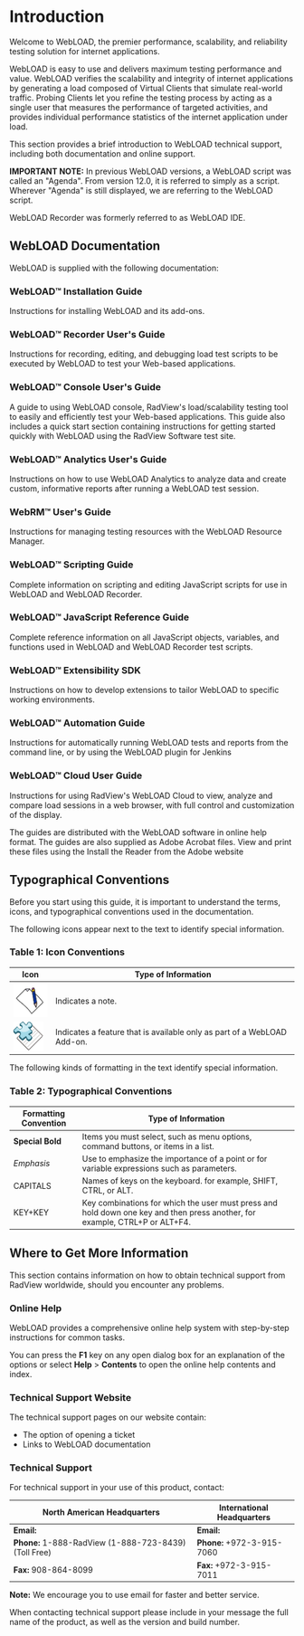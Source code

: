 # Introduction

Welcome to WebLOAD, the premier performance, scalability, and reliability testing solution for internet applications.

WebLOAD is easy to use and delivers maximum testing performance and value. WebLOAD verifies the scalability and integrity of internet applications by generating a load composed of Virtual Clients that simulate real-world traffic. Probing Clients let you refine the testing process by acting as a single user that measures the performance of targeted activities, and provides individual performance statistics of the internet application under load.

This section provides a brief introduction to WebLOAD technical support, including both documentation and online support.

**IMPORTANT NOTE:** In previous WebLOAD versions, a WebLOAD script was called an "Agenda". From version 12.0, it is referred to simply as a script. Wherever "Agenda" is still displayed, we are referring to the WebLOAD script.

WebLOAD Recorder was formerly referred to as WebLOAD IDE.

## WebLOAD Documentation

WebLOAD is supplied with the following documentation:

### WebLOAD™ Installation Guide

Instructions for installing WebLOAD and its add-ons.

### WebLOAD™ Recorder User's Guide

Instructions for recording, editing, and debugging load test scripts to be executed by WebLOAD to test your Web-based applications.

### WebLOAD™ Console User's Guide

A guide to using WebLOAD console, RadView's load/scalability testing tool to easily and efficiently test your Web-based applications. This guide also includes a quick start section containing instructions for getting started quickly with WebLOAD using the RadView Software test site.

### WebLOAD™ Analytics User's Guide

Instructions on how to use WebLOAD Analytics to analyze data and create custom, informative reports after running a WebLOAD test session.

### WebRM™ User's Guide

Instructions for managing testing resources with the WebLOAD Resource Manager.

### WebLOAD™ Scripting Guide

Complete information on scripting and editing JavaScript scripts for use in WebLOAD and WebLOAD Recorder.

### WebLOAD™ JavaScript Reference Guide

Complete reference information on all JavaScript objects, variables, and functions used in WebLOAD and WebLOAD Recorder test scripts.

### WebLOAD™ Extensibility SDK

Instructions on how to develop extensions to tailor WebLOAD to specific working environments.

### WebLOAD™ Automation Guide

Instructions for automatically running WebLOAD tests and reports from the command line, or by using the WebLOAD plugin for Jenkins

### WebLOAD™ Cloud User Guide

Instructions for using RadView's WebLOAD Cloud to view, analyze and compare load sessions in a web browser, with full control and customization of the display.

The guides are distributed with the WebLOAD software in online help format. The guides are also supplied as Adobe Acrobat files. View and print these files using the Install the Reader from the Adobe website

## Typographical Conventions

Before you start using this guide, it is important to understand the terms, icons, and typographical conventions used in the documentation.

The following icons appear next to the text to identify special information.

### Table 1: Icon Conventions

| Icon | Type of Information |
|------|---------------------|
| ![](../images/webload-installation-guide/note.png) | Indicates a note. |
| ![](../images/webload-installation-guide/webload-add-on.png) | Indicates a feature that is available only as part of a WebLOAD Add-on. |

The following kinds of formatting in the text identify special information.

### Table 2: Typographical Conventions

| Formatting Convention | Type of Information |
|-----------------------|---------------------|
| **Special Bold** | Items you must select, such as menu options, command buttons, or items in a list. |
| *Emphasis* | Use to emphasize the importance of a point or for variable expressions such as parameters. |
| CAPITALS | Names of keys on the keyboard. for example, SHIFT, CTRL, or ALT. |
| KEY+KEY | Key combinations for which the user must press and hold down one key and then press another, for example, CTRL+P or ALT+F4. |

## Where to Get More Information

This section contains information on how to obtain technical support from RadView worldwide, should you encounter any problems.

### Online Help

WebLOAD provides a comprehensive online help system with step-by-step instructions for common tasks.

You can press the **F1** key on any open dialog box for an explanation of the options or select **Help** > **Contents** to open the online help contents and index.

### Technical Support Website

The technical support pages on our website contain:
- The option of opening a ticket
- Links to WebLOAD documentation

### Technical Support

For technical support in your use of this product, contact:

| North American Headquarters | International Headquarters |
|-----------------------------|----------------------------|
| **Email:** | **Email:** |
| **Phone:** 1-888-RadView (1-888-723-8439) (Toll Free) | **Phone:** +972-3-915-7060 |
| **Fax:** 908-864-8099 | **Fax:** +972-3-915-7011 |

**Note:** We encourage you to use email for faster and better service.

When contacting technical support please include in your message the full name of the product, as well as the version and build number.